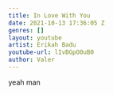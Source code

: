 ```yaml
---
title: In Love With You
date: 2021-10-13 17:36:05 Z
genres: []
layout: youtube
artist: Erikah Badu
youtube-url: lIvBGpO0uB0
author: Valer
---
```


yeah man